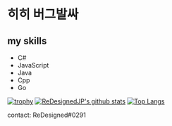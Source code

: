   # 히히 버그발싸
  
  ## my skills
- C#
- JavaScript
- Java
- Cpp
- Go

[![trophy](https://github-profile-trophy.vercel.app/?username=ReDesignedJP&theme=onedark)](https://github.com/ryo-ma/github-profile-trophy)
[![ReDesignedJP's github stats](https://github-readme-stats.vercel.app/api/?username=ReDesignedJP&show_icons=true&title_color=fff&icon_color=fd79a8&text_color=fd79a8&bg_color=2C2F33)](https://github.com/ReDesignedJP)
[![Top Langs](https://github-readme-stats.vercel.app/api/top-langs/?username=ReDesignedJP&layout=compact)](https://github.com/ReDesignedJP)


contact: ReDesigned#0291
